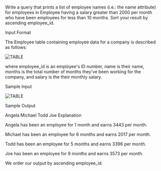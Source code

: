 Write a query that prints a list of employee names (i.e.: the name attribute) for employees in Employee having a salary greater than 2000 per month who have been employees for less than 10 months. Sort your result by ascending employee_id.

Input Format

The Employee table containing employee data for a company is described as follows:

![TABLE](https://s3.amazonaws.com/hr-challenge-images/19629/1458557872-4396838885-ScreenShot2016-03-21at4.27.13PM.png)

where employee_id is an employee's ID number, name is their name, months is the total number of months they've been working for the company, and salary is the their monthly salary.

Sample Input

![TABLE](https://s3.amazonaws.com/hr-challenge-images/19630/1458558612-af3da3ceb7-ScreenShot2016-03-21at4.32.59PM.png)

Sample Output

Angela
Michael
Todd
Joe
Explanation

Angela has been an employee for 1 month and earns 3443 per month.

Michael has been an employee for 6 months and earns 2017 per month.

Todd has been an employee for 5 months and earns 3396 per month.

Joe has been an employee for 9 months and earns 3573 per month.

We order our output by ascending employee_id.
